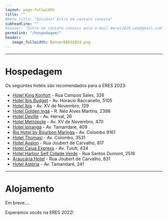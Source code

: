 ```yaml
---
layout: page-fullwidth
title: ""
#meta_title: "Dúvidas? Entre em contato conosco"
subheadline: ""
#teaser: "Entre em contato conosco pelo e-mail #eres2020.uem@gmail.com"
permalink: "/hospedagem/"
header:
   image_fullwidth: BannerERES2023.png
---
```

<hr>

<h1>Hospedagem</h1>

Os seguintes hotéis são recomendados para a ERES 2023:

<ul>

<li><a href="hhtp://www.kingkonforthotel.com.br" target="_blank">Hotel King Konfort</a> - Rua Campos Sales, 326</li>

<li><a href="https://all.accor.com/hotel/8998/index.pt-br.shtml" target="_blank">Hotel Ibis Budget</a> - Av. Horacio Raccanello, 5105</li>

<li><a href="https://all.accor.com/hotel/3732/index.pt-br.shtml?utm_campaign=seo+maps&utm_medium=seo+maps&utm_source=google+Maps" target="_blank">Hotel Ibis</a> - Av. XV de Novembro, 129</li>

<li><a href="https://www.goldeninga.com.br/" target="_blank">Hotel Golden Ingá</a> - R. Néo Alves Martins, 2398</li>

<li><a href="https://www.deville.com.br/hotel-deville-business-maringa" target="_blank">Hotel Deville</a> - Av. Herval, 26</li>

<li><a href="https://www.hotelmetropolemaringa.com.br/" target="_blank">Hotel Metrópole</a> - Av. XV de Novembro, 470</li>

<li><a href="https://www.ipirangahotel.com.br/" target="_blank">Hotel Ipiranga</a> - Av. Tamandare, 409</li>

<li><a href="https://www.bourbon.com.br/hotelrio/rio-hotel-by-bourbon-maringa" target="_blank">Rio Hotel by Bourbon Maringa</a> - Av. Colombo 9161</li>

<li><a href="https://www.hotelthomasi.com.br/" target="_blank">Hotel Thomasi</a> - Av. Colombo, 3531</li>

<li><a href="https://hotelmaringa.com/" target="_blank">Hotel Avalon</a> - Rua Joubert de Carvalho, 817</li>

<li><a href="https://www.hotelcaiua.com.br/" target="_blank">Hotel Caiuá Express</a> - Av. Tuiuti, 434</li>

<li><a href="https://www.harborhoteis.com.br/hotel-harbor-self-cidade-verde/o-hotel" target="_blank">Hotel Harbor Self Cidade Verde</a> - Rua Santos Dumont, 2516</li>

<li><a href="https://www.hotelaraucaria.com.br/" target="_blank">Araucária Hotel</a> - Rua Joubert de Carvalho, 831</li>

<li><a href="https://hotelastoria.com.br/" target="_blank">Hotel Astória</a> - Av. Tamandaré, 241</li>

</ul>





<hr>
<h1>Alojamento</h1>

Em breve....


<p>Esperamos vocês na ERES 2022!</p>
